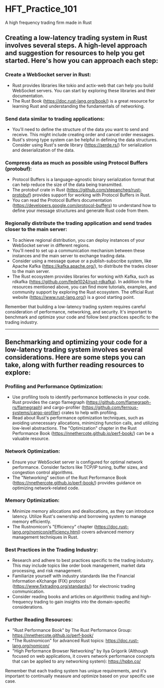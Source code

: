 
# HFT_Practice_101
A high frequency trading firm made in Rust


## Creating a low-latency trading system in Rust involves several steps. A high-level approach and suggestion for resources to help you get started. Here's how you can approach each step:

### Create a WebSocket server in Rust:

* Rust provides libraries like tokio and actix-web that can help you build WebSocket servers. You can start by exploring these libraries and their documentation.
* The Rust Book (https://doc.rust-lang.org/book/) is a great resource for learning Rust and understanding the fundamentals of networking.

### Send data similar to trading applications:

* You'll need to define the structure of the data you want to send and receive. This might include creating order and cancel order messages.
* Rust's strong type system can be helpful in defining the data structures. Consider using Rust's serde library (https://serde.rs/) for serialization and deserialization of the data.

### Compress data as much as possible using Protocol Buffers (protobuf):

* Protocol Buffers is a language-agnostic binary serialization format that can help reduce the size of the data being transmitted.
* The protobuf crate in Rust (https://github.com/stepancheg/rust-protobuf) provides support for working with Protocol Buffers in Rust.
* You can read the Protocol Buffers documentation (https://developers.google.com/protocol-buffers) to understand how to define your message structures and generate Rust code from them.

### Regionally distribute the trading application and send trades closer to the main server:

* To achieve regional distribution, you can deploy instances of your WebSocket server in different regions.
* You'll need to set up a communication mechanism between these instances and the main server to exchange trading data.
* Consider using a message queue or a publish-subscribe system, like Apache Kafka (https://kafka.apache.org/), to distribute the trades closer to the main server.
* The Rust ecosystem provides libraries for working with Kafka, such as rdkafka (https://github.com/fede1024/rust-rdkafka).
In addition to the resources mentioned above, you can find more tutorials, examples, and community support by exploring the Rust ecosystem. The official Rust website (https://www.rust-lang.org/) is a good starting point.

Remember that building a low-latency trading system requires careful consideration of performance, networking, and security. It's important to benchmark and optimize your code and follow best practices specific to the trading industry.

-----------------------------------------------------------------------

## Benchmarking and optimizing your code for a low-latency trading system involves several considerations. Here are some steps you can take, along with further reading resources to explore:

### Profiling and Performance Optimization:

* Use profiling tools to identify performance bottlenecks in your code. Rust provides the cargo flamegraph (https://github.com/flamegraph-rs/flamegraph) and cargo-profiler (https://github.com/ferrous-systems/cargo-profiler) crates to help with profiling.
* Read about Rust's performance optimization techniques, such as avoiding unnecessary allocations, minimizing function calls, and utilizing low-level abstractions. The "Optimization" chapter in the Rust Performance Book (https://nnethercote.github.io/perf-book/) can be a valuable resource.
### Network Optimization:

* Ensure your WebSocket server is configured for optimal network performance. Consider factors like TCP/IP tuning, buffer sizes, and congestion control algorithms.
* The "Networking" section of the Rust Performance Book (https://nnethercote.github.io/perf-book/) provides guidance on optimizing network-related code.
### Memory Optimization:

* Minimize memory allocations and deallocations, as they can introduce latency. Utilize Rust's ownership and borrowing system to manage memory efficiently.
* The Rustnomicon's "Efficiency" chapter (https://doc.rust-lang.org/nomicon/efficiency.html) covers advanced memory management techniques in Rust.
### Best Practices in the Trading Industry:

* Research and adhere to best practices specific to the trading industry. This may include topics like order book management, market data processing, and risk management.
* Familiarize yourself with industry standards like the Financial Information eXchange (FIX) protocol (https://www.fixtrading.org/standards/) for electronic trading communication.
* Consider reading books and articles on algorithmic trading and high-frequency trading to gain insights into the domain-specific considerations.
### Further Reading Resources:

- "Rust Performance Book" by The Rust Performance Group: https://nnethercote.github.io/perf-book/
- "The Rustnomicon" for advanced Rust topics: https://doc.rust-lang.org/nomicon/
- "High Performance Browser Networking" by Ilya Grigorik (Although focused on web applications, it covers network performance concepts that can be applied to any networking system): https://hpbn.co/

Remember that each trading system has unique requirements, and it's important to continually measure and optimize based on your specific use case.

